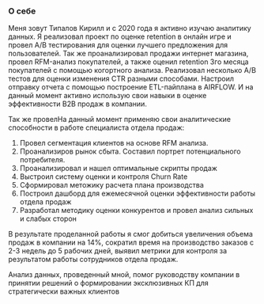 ### О себе

Меня зовут Типалов Кирилл и с 2020 года я активно изучаю аналитику данных. Я реализовал проект по оценке retention в онлайн игре и провел A/B тестирования для оценки лучшего предложения для пользователей.
Так же проанализировал продажи интернет магазина, провел RFM-анализ покупателей, а также оценил retention 3го месяца покупателей с помощью когортного анализа. Реализовал несколько A/B тестов для оценки изменения
CTR разными способами. Настроил отправку отчета с помощью построение  ETL-пайплана в AIRFLOW. И на данный момент активно использую свои навыки в оценке эффективности B2B продаж в компании.

Так же провелНа данный момент применяю свои аналитические способности в работе специалиста отдела продаж:
1. Провел сегментация клиентов на основе RFM анализа.
2. Проанализиров рынок сбыта. Составил портрет потенциального потребителя.
3. Проанализировал и нашел оптимальные скрипты продаж
4. Выстроил систему оценки и контроля Churn Rate
5. Сформировал метожику расчета плана производства
6. Построил дашборд для ежемесячной оценки эффективности работы отдела продаж
7. Разработал методику оценки конкурентов и провел анализ сильных и слабых сторон

В результате проделанной работы я смог добиться увеличения объема продаж в компании на 14%, сократил время на производство заказов с 2-3 недель до 5 рабочих дней, выявил метрики для контроля за результатом работы 
сотрудников отдела продаж.

Анализ данных, проведенный мной, помог руководству компании в принятии решений о формировании эксклюзивных КП для стратегически важных клиентов

<!--
**TipKir/TipKir** is a ✨ _special_ ✨ repository because its `README.md` (this file) appears on your GitHub profile.

Here are some ideas to get you started:

- 🔭 I’m currently working on ...
- 🌱 I’m currently learning ...
- 👯 I’m looking to collaborate on ...
- 🤔 I’m looking for help with ...
- 💬 Ask me about ...
- 📫 How to reach me: ...
- 😄 Pronouns: ...
- ⚡ Fun fact: ...
-->
